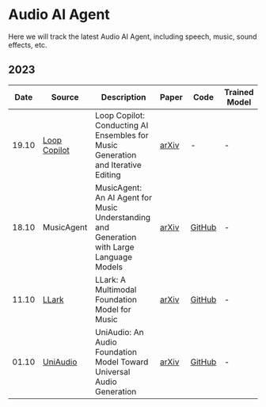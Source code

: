 # Audio AI Agent

Here we will track the latest Audio AI Agent, including speech, music, sound effects, etc.

## 2023

| Date  | Source             | Description                                                                                                                                                                | Paper                                            | Code                                                                             | Trained Model                                                                                                                                                       |
| ----- | ---------------------------------------| ------------------------------------------------------------------------------------------------------------------------------------------------------------ | ------------------------------------------------ | -------------------------------------------------------------------------------- | ------------------------------------------------------------------------------------------------------------------------------------------------------------------- |
| 19.10 | [Loop Copilot](https://sites.google.com/view/loop-copilot)             | Loop Copilot: Conducting AI Ensembles for Music Generation and Iterative Editing                                                                                                            | [arXiv](https://arxiv.org/abs/2310.12404)         |  -                                                                                     | -                                                                                                                                                                   |
| 18.10 | MusicAgent            | MusicAgent: An AI Agent for Music Understanding and Generation with Large Language Models                                                                                                    | [arXiv](https://arxiv.org/abs/2310.11954)         | [GitHub](https://github.com/microsoft/muzic/tree/main/musicagent)                      | -                                                                                                                                                                   |
| 11.10 | [LLark](https://storage.googleapis.com/music2text-public/index.html)             | LLark: A Multimodal Foundation Model for Music                                                                                                    | [arXiv](https://arxiv.org/abs/2310.07160)         | [GitHub](https://github.com/spotify-research/llark)                    | -                                                                                                                                                                   |
| 01.10 | [UniAudio](https://dongchaoyang.top/UniAudio_demo/)             | UniAudio: An Audio Foundation Model Toward Universal Audio Generation                                                                                              | [arXiv](https://arxiv.org/abs/2310.00704)         | [GitHub](https://github.com/yangdongchao/UniAudio)                     | -                                                                                                                                                                   |
